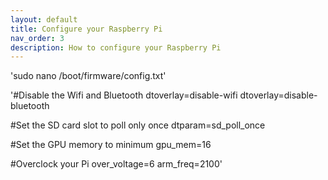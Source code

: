 ```yaml
---
layout: default
title: Configure your Raspberry Pi
nav_order: 3
description: How to configure your Raspberry Pi
---
```

'sudo nano /boot/firmware/config.txt'

'#Disable the Wifi and Bluetooth
dtoverlay=disable-wifi
dtoverlay=disable-bluetooth

#Set the SD card slot to poll only once
dtparam=sd_poll_once

#Set the GPU memory to minimum
gpu_mem=16

#Overclock your Pi
over_voltage=6
arm_freq=2100'
